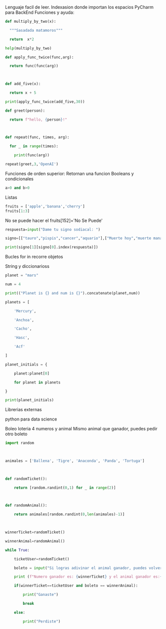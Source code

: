 Lenguaje facil de leer.
Indexasion donde importan los espacios
PyCharm para BackEnd
Funciones y ayuda:

```python
def multiply_by_two(x):

  """Sasadada matamoros"""

  return  x*2

help(multiply_by_two)

def apply_func_twice(func,arg):

  return func(func(arg))

  

def add_five(x):

  return x + 5

print(apply_func_twice(add_five,30))

def greet(person):

  return f"hello, {person}!"

  

def repeat(func, times, arg):

  for _ in range(times):

    print(func(arg))

repeat(greet,3,'OpenAI')
```


Funciones de orden superior:
Retornan una funcion
Booleans y condicionales
```python
a>0 and b>0
```
Listas
```python
fruits = ['apple','banana','cherry']
fruits[1:3]
```
No se puede hacer el fruits[152]='No Se Puede'
```python
respuesta=input("Dame tu signo sodiacal: ")

signo=[["tauro","pispis","cancer","aquario"],["Muerte hoy","muerte manana","no muerte","muere tu perro"]]

print(signo[1][signo[0].index(respuesta)])
```

Bucles
for in recorre objetos

String y diccionarioss

```python
planet = "mars"

num = 4

print(("Planet is {} and num is {}").concatenate(planet,num))
```
```python
planets = [

    'Mercury',

    'Anchoa',

    'Cacho',

    'Hasc',

    'Acf'

]

planet_initials = {

    planet:planet[0]

    for planet in planets

}

print(planet_initials)
```

Librerias externas

python para data science

Boleo loteria 4 numeros y animal
Mismo animal que ganador, puedes pedir otro boleto

```python
import random

  

animales = ['Ballena', 'Tigre', 'Anaconda', 'Panda', 'Tortuga']

  

def randomTicket():

    return [random.randint(0,1) for _ in range(2)]

  

def randomAnimal():

    return animales[random.randint(0,len(animales)-1)]

  

winnerTicket=randomTicket()

winnerAnimal=randomAnimal()

while True:

    ticketUser=randomTicket()

    boleto = input("Si logras adivinar el animal ganador, puedes volver intentar ganar otros premios con nuevo boleto ")

    print (f"Numero ganador es: {winnerTicket} y el animal ganador es:{winnerAnimal}, tu ticket es: {ticketUser}")

    if(winnerTicket==ticketUser and boleto == winnerAnimal):

        print("Ganaste")

        break

    else:

        print("Perdiste")
```